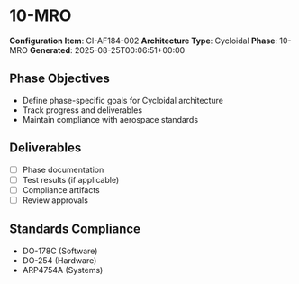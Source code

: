 # 10-MRO

**Configuration Item**: CI-AF184-002
**Architecture Type**: Cycloidal
**Phase**: 10-MRO
**Generated**: 2025-08-25T00:06:51+00:00

## Phase Objectives
- Define phase-specific goals for Cycloidal architecture
- Track progress and deliverables
- Maintain compliance with aerospace standards

## Deliverables
- [ ] Phase documentation
- [ ] Test results (if applicable)
- [ ] Compliance artifacts
- [ ] Review approvals

## Standards Compliance
- DO-178C (Software)
- DO-254 (Hardware)
- ARP4754A (Systems)
